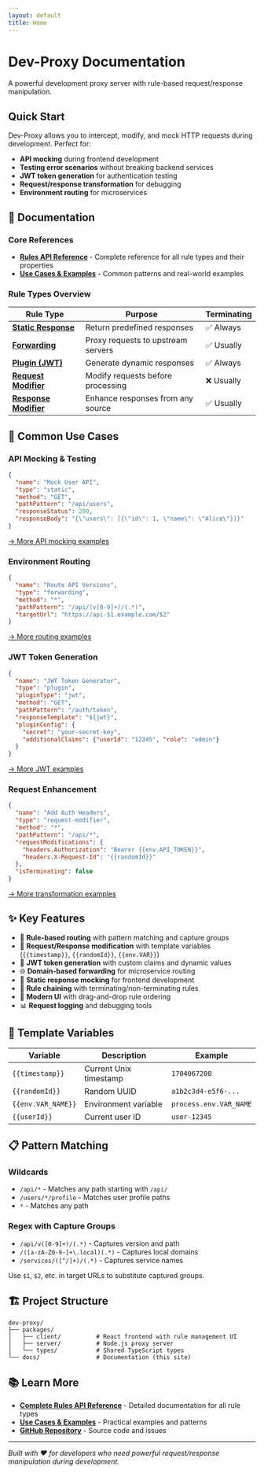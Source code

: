 ```yaml
---
layout: default
title: Home
---
```


# Dev-Proxy Documentation

A powerful development proxy server with rule-based request/response manipulation.

## Quick Start

Dev-Proxy allows you to intercept, modify, and mock HTTP requests during development. Perfect for:
- **API mocking** during frontend development
- **Testing error scenarios** without breaking backend services  
- **JWT token generation** for authentication testing
- **Request/response transformation** for debugging
- **Environment routing** for microservices

## 📖 Documentation

### Core References
- **[Rules API Reference](./rules-api.html)** - Complete reference for all rule types and their properties
- **[Use Cases & Examples](./use-cases.html)** - Common patterns and real-world examples

### Rule Types Overview

| Rule Type | Purpose | Terminating |
|-----------|---------|-------------|
| **[Static Response](./rules-api.html#static-response-rules)** | Return predefined responses | ✅ Always |
| **[Forwarding](./rules-api.html#forwarding-rules)** | Proxy requests to upstream servers | ✅ Usually |
| **[Plugin (JWT)](./rules-api.html#plugin-rules)** | Generate dynamic responses | ✅ Always |
| **[Request Modifier](./rules-api.html#request-modifier-rules)** | Modify requests before processing | ❌ Usually |
| **[Response Modifier](./rules-api.html#response-modifier-rules)** | Enhance responses from any source | ✅ Usually |

## 🚀 Common Use Cases

### API Mocking & Testing
```json
{
  "name": "Mock User API",
  "type": "static",
  "method": "GET",
  "pathPattern": "/api/users",
  "responseStatus": 200,
  "responseBody": "{\"users\": [{\"id\": 1, \"name\": \"Alice\"}]}"
}
```
[→ More API mocking examples](./use-cases.html#api-mocking--testing)

### Environment Routing
```json
{
  "name": "Route API Versions",
  "type": "forwarding", 
  "method": "*",
  "pathPattern": "/api/(v[0-9]+)/(.*)",
  "targetUrl": "https://api-$1.example.com/$2"
}
```
[→ More routing examples](./use-cases.html#development-environment-routing)

### JWT Token Generation
```json
{
  "name": "JWT Token Generator",
  "type": "plugin",
  "pluginType": "jwt",
  "method": "GET", 
  "pathPattern": "/auth/token",
  "responseTemplate": "${jwt}",
  "pluginConfig": {
    "secret": "your-secret-key",
    "additionalClaims": {"userId": "12345", "role": "admin"}
  }
}
```
[→ More JWT examples](./use-cases.html#authentication--jwt-generation)

### Request Enhancement
```json
{
  "name": "Add Auth Headers",
  "type": "request-modifier",
  "method": "*",
  "pathPattern": "/api/*", 
  "requestModifications": {
    "headers.Authorization": "Bearer {{env.API_TOKEN}}",
    "headers.X-Request-Id": "{{randomId}}"
  },
  "isTerminating": false
}
```
[→ More transformation examples](./use-cases.html#requestresponse-transformation)

## ✨ Key Features

- 🎯 **Rule-based routing** with pattern matching and capture groups
- 🔄 **Request/Response modification** with template variables (`{{timestamp}}`, `{{randomId}}`, `{{env.VAR}}`)
- 🔐 **JWT token generation** with custom claims and dynamic values
- 🌐 **Domain-based forwarding** for microservice routing
- 📝 **Static response mocking** for frontend development
- 🔗 **Rule chaining** with terminating/non-terminating rules
- 🎨 **Modern UI** with drag-and-drop rule ordering
- 📊 **Request logging** and debugging tools

## 🔧 Template Variables

| Variable | Description | Example |
|----------|-------------|---------|
| `{{timestamp}}` | Current Unix timestamp | `1704067200` |
| `{{randomId}}` | Random UUID | `a1b2c3d4-e5f6-...` |
| `{{env.VAR_NAME}}` | Environment variable | `process.env.VAR_NAME` |
| `{{userId}}` | Current user ID | `user-12345` |

## 📋 Pattern Matching

### Wildcards
- `/api/*` - Matches any path starting with `/api/`
- `/users/*/profile` - Matches user profile paths
- `*` - Matches any path

### Regex with Capture Groups
- `/api/v([0-9]+)/(.*)` - Captures version and path
- `/([a-zA-Z0-9-]+\.local)(.*)` - Captures local domains
- `/services/([^/]+)/(.*)` - Captures service names

Use `$1`, `$2`, etc. in target URLs to substitute captured groups.

## 🏗️ Project Structure

```
dev-proxy/
├── packages/
│   ├── client/          # React frontend with rule management UI
│   ├── server/          # Node.js proxy server
│   └── types/           # Shared TypeScript types
└── docs/                # Documentation (this site)
```

## 📚 Learn More

- **[Complete Rules API Reference](./rules-api.html)** - Detailed documentation for all rule types
- **[Use Cases & Examples](./use-cases.html)** - Practical examples and patterns
- **[GitHub Repository](https://github.com/nev3rm0re/dev-proxy)** - Source code and issues

---

*Built with ❤️ for developers who need powerful request/response manipulation during development.* 
